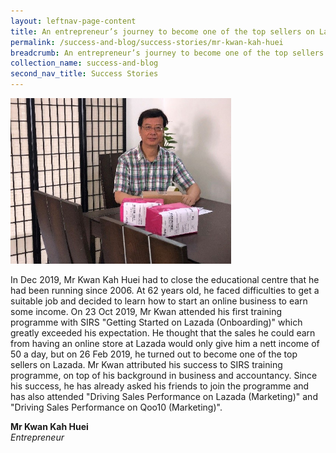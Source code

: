 ```yaml
---
layout: leftnav-page-content
title: An entrepreneur’s journey to become one of the top sellers on Lazada
permalink: /success-and-blog/success-stories/mr-kwan-kah-huei
breadcrumb: An entrepreneur’s journey to become one of the top sellers on Lazada
collection_name: success-and-blog
second_nav_title: Success Stories
---
```

<img src="/images-2021/SuccessStories-MrKwan.jpg" style="width:70%;">

<p>In Dec 2019, Mr Kwan Kah Huei had to close the educational centre that he had been running since 2006. At 62 years old, he faced difficulties to get a suitable job and 
decided to learn how to start an online business to earn some income. On 23 Oct 2019, Mr Kwan attended his first training programme with SIRS "Getting Started on Lazada 
(Onboarding)" which greatly exceeded his expectation. He thought that the sales he could earn from having an online store at Lazada would only give him a nett income of 
50 a day, but on 26 Feb 2019, he turned out to become one of the top sellers on Lazada. Mr Kwan attributed his success to SIRS training programme, on top of his background 
in business and accountancy. Since his success, he has already asked his friends to join the programme and has also attended "Driving Sales Performance on Lazada (Marketing)" 
and "Driving Sales Performance on Qoo10 (Marketing)".</p>

<b>Mr Kwan Kah Huei</b><br>
<em>Entrepreneur</em> 
